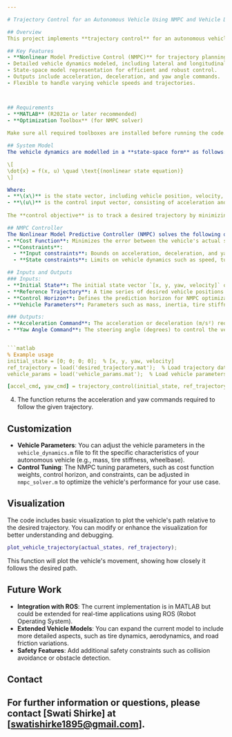```yaml
---

# Trajectory Control for an Autonomous Vehicle Using NMPC and Vehicle Dynamics

## Overview
This project implements **trajectory control** for an autonomous vehicle using a **Nonlinear Model Predictive Control (NMPC)** approach. The MATLAB function designed here incorporates detailed vehicle dynamics and a state-space model for controlling the vehicle's trajectory. The system outputs acceleration/deceleration commands and yaw angle, which are essential for guiding the vehicle along the desired trajectory while maintaining stability and safety.

## Key Features
- **Nonlinear Model Predictive Control (NMPC)** for trajectory planning.
- Detailed vehicle dynamics modeled, including lateral and longitudinal behavior.
- State-space model representation for efficient and robust control.
- Outputs include acceleration, deceleration, and yaw angle commands.
- Flexible to handle varying vehicle speeds and trajectories.



## Requirements
- **MATLAB** (R2021a or later recommended)
- **Optimization Toolbox** (for NMPC solver)
  
Make sure all required toolboxes are installed before running the code.

## System Model
The vehicle dynamics are modelled in a **state-space form** as follows:

\[
\dot{x} = f(x, u) \quad \text{(nonlinear state equation)}
\]

Where:
- **\(x\)** is the state vector, including vehicle position, velocity, yaw angle, and other relevant parameters.
- **\(u\)** is the control input vector, consisting of acceleration and steering (yaw angle).
  
The **control objective** is to track a desired trajectory by minimizing the deviation in position, heading, and velocity, while ensuring stability constraints are satisfied.

## NMPC Controller
The Nonlinear Model Predictive Controller (NMPC) solves the following optimization problem at each time step:
- **Cost Function**: Minimizes the error between the vehicle's actual state and the desired trajectory over a finite prediction horizon.
- **Constraints**:
  - **Input constraints**: Bounds on acceleration, deceleration, and yaw rate.
  - **State constraints**: Limits on vehicle dynamics such as speed, turning radius, and safety margins.

## Inputs and Outputs
### Inputs:
- **Initial State**: The initial state vector `[x, y, yaw, velocity]` of the vehicle.
- **Reference Trajectory**: A time series of desired vehicle positions and velocities.
- **Control Horizon**: Defines the prediction horizon for NMPC optimization.
- **Vehicle Parameters**: Parameters such as mass, inertia, tire stiffness, etc., that define the vehicle's dynamics.

### Outputs:
- **Acceleration Command**: The acceleration or deceleration (m/s²) required to follow the trajectory.
- **Yaw Angle Command**: The steering angle (degrees) to control the vehicle’s heading.


```matlab
% Example usage
initial_state = [0; 0; 0; 0];  % [x, y, yaw, velocity]
ref_trajectory = load('desired_trajectory.mat');  % Load trajectory data
vehicle_params = load('vehicle_params.mat');  % Load vehicle parameters

[accel_cmd, yaw_cmd] = trajectory_control(initial_state, ref_trajectory, vehicle_params); --!> 
```

4. The function returns the acceleration and yaw commands required to follow the given trajectory.

## Customization
- **Vehicle Parameters**: You can adjust the vehicle parameters in the `vehicle_dynamics.m` file to fit the specific characteristics of your autonomous vehicle (e.g., mass, tire stiffness, wheelbase).
- **Control Tuning**: The NMPC tuning parameters, such as cost function weights, control horizon, and constraints, can be adjusted in `nmpc_solver.m` to optimize the vehicle's performance for your use case.

## Visualization
The code includes basic visualization to plot the vehicle's path relative to the desired trajectory. You can modify or enhance the visualization for better understanding and debugging.

```matlab
plot_vehicle_trajectory(actual_states, ref_trajectory);
```

This function will plot the vehicle's movement, showing how closely it follows the desired path.

## Future Work
- **Integration with ROS**: The current implementation is in MATLAB but could be extended for real-time applications using ROS (Robot Operating System).
- **Extended Vehicle Models**: You can expand the current model to include more detailed aspects, such as tire dynamics, aerodynamics, and road friction variations.
- **Safety Features**: Add additional safety constraints such as collision avoidance or obstacle detection.

## Contact
For further information or questions, please contact [Swati Shirke] at [swatishirke1895@gmail.com].
---
```

